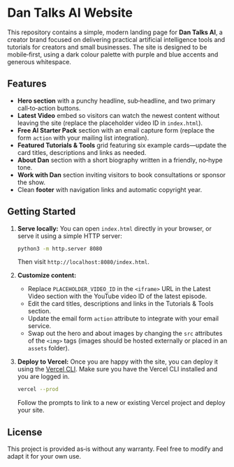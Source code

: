 # Dan Talks AI Website

This repository contains a simple, modern landing page for **Dan Talks AI**, a creator brand focused on delivering practical artificial intelligence tools and tutorials for creators and small businesses. The site is designed to be mobile‑first, using a dark colour palette with purple and blue accents and generous whitespace.

## Features

- **Hero section** with a punchy headline, sub‑headline, and two primary call‑to‑action buttons.
- **Latest Video** embed so visitors can watch the newest content without leaving the site (replace the placeholder video ID in `index.html`).
- **Free AI Starter Pack** section with an email capture form (replace the form `action` with your mailing list integration).
- **Featured Tutorials & Tools** grid featuring six example cards—update the card titles, descriptions and links as needed.
- **About Dan** section with a short biography written in a friendly, no‑hype tone.
- **Work with Dan** section inviting visitors to book consultations or sponsor the show.
- Clean **footer** with navigation links and automatic copyright year.

## Getting Started

1. **Serve locally:** You can open `index.html` directly in your browser, or serve it using a simple HTTP server:

   ```bash
   python3 -m http.server 8080
   ```

   Then visit `http://localhost:8080/index.html`.

2. **Customize content:**
   - Replace `PLACEHOLDER_VIDEO_ID` in the `<iframe>` URL in the Latest Video section with the YouTube video ID of the latest episode.
   - Edit the card titles, descriptions and links in the Tutorials & Tools section.
   - Update the email form `action` attribute to integrate with your email service.
   - Swap out the hero and about images by changing the `src` attributes of the `<img>` tags (images should be hosted externally or placed in an `assets` folder).

3. **Deploy to Vercel:** Once you are happy with the site, you can deploy it using the [Vercel CLI](https://vercel.com/docs/cli). Make sure you have the Vercel CLI installed and you are logged in.

   ```bash
   vercel --prod
   ```

   Follow the prompts to link to a new or existing Vercel project and deploy your site.

## License

This project is provided as‑is without any warranty. Feel free to modify and adapt it for your own use.